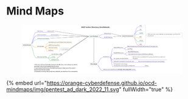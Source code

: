 # Mind Maps

<div data-full-width="true"><figure><img src="../../../.gitbook/assets/image (134).png" alt=""><figcaption></figcaption></figure></div>

{% embed url="https://orange-cyberdefense.github.io/ocd-mindmaps/img/pentest_ad_dark_2022_11.svg" fullWidth="true" %}

<figure><img src="broken-reference" alt=""><figcaption></figcaption></figure>
